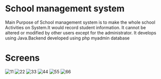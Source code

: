 # School management system
Main Purpose of School management system is to make the whole school Activities on System.It would record student information. 
It cannot be altered or modified by other users except for the administrator. 
It develops using Java.Backend developed using php myadmin database

# Screens
![11](https://user-images.githubusercontent.com/84343511/220136706-2b65af93-823d-4233-beb7-e820a3ff27dc.png)
![22](https://user-images.githubusercontent.com/84343511/220136718-9a272093-3472-46eb-b94c-c5a8803e1bdc.png)
![33](https://user-images.githubusercontent.com/84343511/220136727-478c8172-eac4-41e0-a91e-4443cb71966e.png)
![44](https://user-images.githubusercontent.com/84343511/220136729-a6b054b5-6fef-46fc-bc2c-cb4dd82de863.png)
![55](https://user-images.githubusercontent.com/84343511/220136730-68e30a27-b3b6-4123-a83f-1b4e42c949de.png)
![66](https://user-images.githubusercontent.com/84343511/220136732-9bcc05bd-53ad-4b6a-90eb-13290c681193.png)
